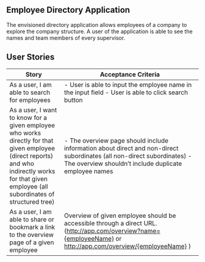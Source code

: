## Employee Directory Application
The envisioned directory application allows employees of a company to explore the company structure. A user of the application is able to see the names and team members of every supervisor.

## User Stories
| Story  | Acceptance Criteria  |
|---|---|
| As a user, I am able to search for employees  | - User is able to input the employee name in the input field - User is able to click search button  | 
| As a user, I want to know for a given employee who works directly for that given employee (direct reports) and who indirectly works for that given employee (all subordinates of structured tree)  | - The overview page should include information about direct and non-direct subordinates (all non-direct subordinates) - The overview shouldn’t include duplicate employee names| 
| As a user, I am able to share or bookmark a link to the overview page of a given employee | Overview of given employee should be accessible through a direct URL. (http://app.com/overview?name={employeeName} or http://app.com/overview/{employeeName} ) | 
